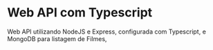 
# Web API com Typescript

Web API utilizando NodeJS e Express, configurada com Typescript, e MongoDB para listagem de Filmes,

